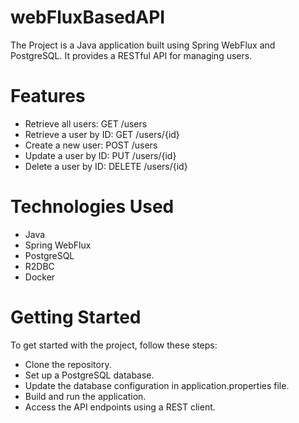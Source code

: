 # webFluxBasedAPI

The Project is a Java application built using Spring WebFlux and PostgreSQL. It provides a RESTful API for managing users.

# Features
- Retrieve all users: GET /users
- Retrieve a user by ID: GET /users/{id}
- Create a new user: POST /users
- Update a user by ID: PUT /users/{id}
- Delete a user by ID: DELETE /users/{id}

# Technologies Used
- Java
- Spring WebFlux
- PostgreSQL
- R2DBC
- Docker

# Getting Started
To get started with the project, follow these steps:

- Clone the repository.
- Set up a PostgreSQL database.
- Update the database configuration in application.properties file.
- Build and run the application.
- Access the API endpoints using a REST client.
